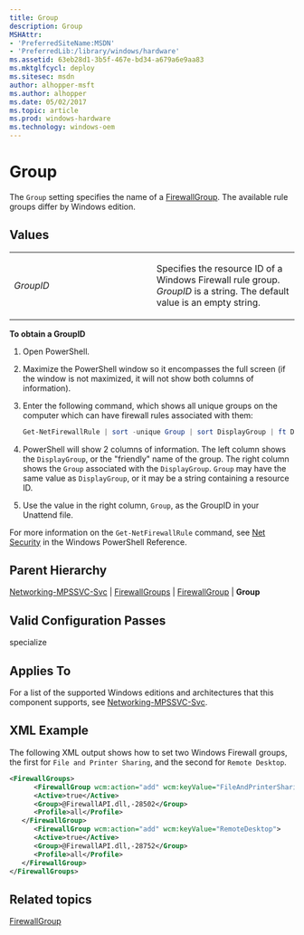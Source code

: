 ```yaml
---
title: Group
description: Group
MSHAttr:
- 'PreferredSiteName:MSDN'
- 'PreferredLib:/library/windows/hardware'
ms.assetid: 63eb28d1-3b5f-467e-bd34-a679a6e9aa83
ms.mktglfcycl: deploy
ms.sitesec: msdn
author: alhopper-msft
ms.author: alhopper
ms.date: 05/02/2017
ms.topic: article
ms.prod: windows-hardware
ms.technology: windows-oem
---
```

# Group

The `Group` setting specifies the name of a [FirewallGroup](networking-mpssvc-svc-firewallgroups-firewallgroup.md). The available rule groups differ by Windows edition.

## Values

<table>
<colgroup>
<col width="50%" />
<col width="50%" />
</colgroup>
<tbody>
<tr class="odd">
<td><p><em>GroupID</em></p></td>
<td><p>Specifies the resource ID of a Windows Firewall rule group. <em>GroupID</em> is a string. The default value is an empty string.</p></td>
</tr>
</tbody>
</table>

**To obtain a GroupID**

1. Open PowerShell.
1. Maximize the PowerShell window so it encompasses the full screen (if the window is not maximized, it will not show both columns of information).
1. Enter the following command, which shows all unique groups on the computer which can have firewall rules associated with them:

   ```PowerShell
   Get-NetFirewallRule | sort -unique Group | sort DisplayGroup | ft DisplayGroup, Group
   ```

1. PowerShell will show 2 columns of information. The left column shows the `DisplayGroup`, or the "friendly" name of the group. The right column shows the `Group` associated with the `DisplayGroup`. `Group` may have the same value as `DisplayGroup`, or it may be a string containing a resource ID.
1. Use the value in the right column, `Group`, as the GroupID in your Unattend file.

For more information on the `Get-NetFirewallRule` command, see [Net Security](https://docs.microsoft.com/en-us/powershell/module/netsecurity/?view=win10-ps) in the Windows PowerShell Reference.

## Parent Hierarchy

[Networking-MPSSVC-Svc](networking-mpssvc-svc.md) | [FirewallGroups](networking-mpssvc-svc-firewallgroups.md) | [FirewallGroup](networking-mpssvc-svc-firewallgroups-firewallgroup.md) | **Group**

## Valid Configuration Passes

specialize

## Applies To

For a list of the supported Windows editions and architectures that this component supports, see [Networking-MPSSVC-Svc](networking-mpssvc-svc.md).

## XML Example

The following XML output shows how to set two Windows Firewall groups, the first for `File and Printer Sharing`, and the second for `Remote Desktop`.

```XML
<FirewallGroups>
      <FirewallGroup wcm:action="add" wcm:keyValue="FileAndPrinterSharing">
      <Active>true</Active>
      <Group>@FirewallAPI.dll,-28502</Group>
      <Profile>all</Profile>
   </FirewallGroup>
      <FirewallGroup wcm:action="add" wcm:keyValue="RemoteDesktop">
      <Active>true</Active>
      <Group>@FirewallAPI.dll,-28752</Group>
      <Profile>all</Profile>
   </FirewallGroup>
</FirewallGroups>
```

## Related topics

[FirewallGroup](networking-mpssvc-svc-firewallgroups-firewallgroup.md)
